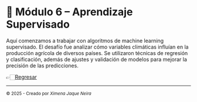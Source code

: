 # 🤖 Módulo 6 – Aprendizaje Supervisado

Aquí comenzamos a trabajar con algoritmos de machine learning supervisado. El desafío fue analizar cómo variables climáticas influían en la producción agrícola de diversos países. Se utilizaron técnicas de regresión y clasificación, además de ajustes y validación de modelos para mejorar la precisión de las predicciones.

👉🏻[Regresar](https://github.com/AncorethaX/Portafolio-Bootcamp-Ciencia-de-Datos/tree/main)

---
<sub>© 2025 - Creado por *Ximena Jaque Neira*</sub>
